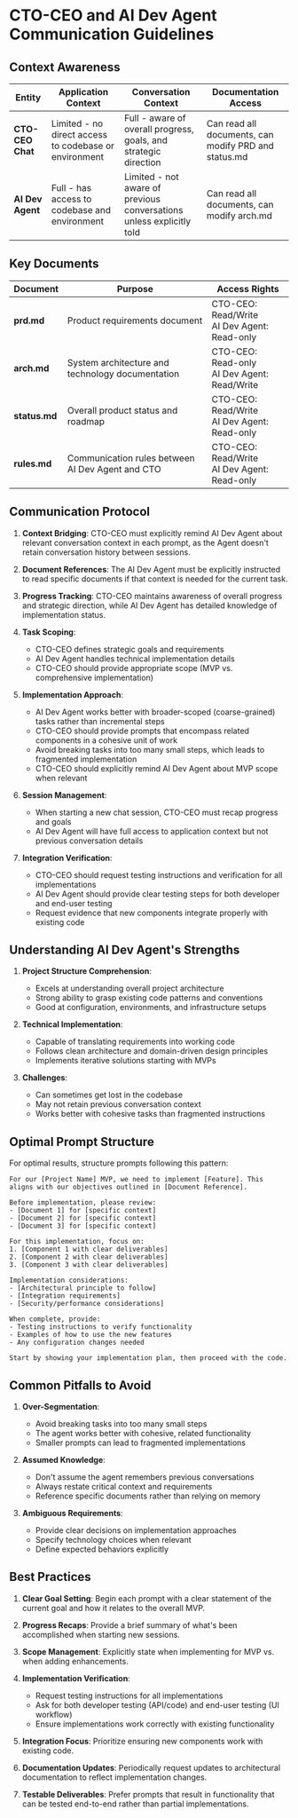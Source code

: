 # CTO-CEO and AI Dev Agent Communication Guidelines

## Context Awareness

| Entity | Application Context | Conversation Context | Documentation Access |
|--------|---------------------|----------------------|----------------------|
| **CTO-CEO Chat** | Limited - no direct access to codebase or environment | Full - aware of overall progress, goals, and strategic direction | Can read all documents, can modify PRD and status.md |
| **AI Dev Agent** | Full - has access to codebase and environment | Limited - not aware of previous conversations unless explicitly told | Can read all documents, can modify arch.md |

## Key Documents

| Document | Purpose | Access Rights |
|----------|---------|---------------|
| **prd.md** | Product requirements document | CTO-CEO: Read/Write<br>AI Dev Agent: Read-only |
| **arch.md** | System architecture and technology documentation | CTO-CEO: Read-only<br>AI Dev Agent: Read/Write |
| **status.md** | Overall product status and roadmap | CTO-CEO: Read/Write<br>AI Dev Agent: Read-only |
| **rules.md** | Communication rules between AI Dev Agent and CTO | CTO-CEO: Read/Write<br>AI Dev Agent: Read-only |

## Communication Protocol

1. **Context Bridging**: CTO-CEO must explicitly remind AI Dev Agent about relevant conversation context in each prompt, as the Agent doesn't retain conversation history between sessions.

2. **Document References**: The AI Dev Agent must be explicitly instructed to read specific documents if that context is needed for the current task.

3. **Progress Tracking**: CTO-CEO maintains awareness of overall progress and strategic direction, while AI Dev Agent has detailed knowledge of implementation status.

4. **Task Scoping**: 
   - CTO-CEO defines strategic goals and requirements
   - AI Dev Agent handles technical implementation details
   - CTO-CEO should provide appropriate scope (MVP vs. comprehensive implementation)

5. **Implementation Approach**:
   - AI Dev Agent works better with broader-scoped (coarse-grained) tasks rather than incremental steps
   - CTO-CEO should provide prompts that encompass related components in a cohesive unit of work
   - Avoid breaking tasks into too many small steps, which leads to fragmented implementation
   - CTO-CEO should explicitly remind AI Dev Agent about MVP scope when relevant

6. **Session Management**:
   - When starting a new chat session, CTO-CEO must recap progress and goals
   - AI Dev Agent will have full access to application context but not previous conversation details

7. **Integration Verification**:
   - CTO-CEO should request testing instructions and verification for all implementations
   - AI Dev Agent should provide clear testing steps for both developer and end-user testing
   - Request evidence that new components integrate properly with existing code

## Understanding AI Dev Agent's Strengths

1. **Project Structure Comprehension**:
   - Excels at understanding overall project architecture
   - Strong ability to grasp existing code patterns and conventions
   - Good at configuration, environments, and infrastructure setups

2. **Technical Implementation**:
   - Capable of translating requirements into working code
   - Follows clean architecture and domain-driven design principles 
   - Implements iterative solutions starting with MVPs

3. **Challenges**:
   - Can sometimes get lost in the codebase
   - May not retain previous conversation context
   - Works better with cohesive tasks than fragmented instructions

## Optimal Prompt Structure

For optimal results, structure prompts following this pattern:

```
For our [Project Name] MVP, we need to implement [Feature]. This aligns with our objectives outlined in [Document Reference].

Before implementation, please review:
- [Document 1] for [specific context]
- [Document 2] for [specific context]
- [Document 3] for [specific context]

For this implementation, focus on:
1. [Component 1 with clear deliverables]
2. [Component 2 with clear deliverables]
3. [Component 3 with clear deliverables]

Implementation considerations:
- [Architectural principle to follow]
- [Integration requirements]
- [Security/performance considerations]

When complete, provide:
- Testing instructions to verify functionality
- Examples of how to use the new features
- Any configuration changes needed

Start by showing your implementation plan, then proceed with the code.
```

## Common Pitfalls to Avoid

1. **Over-Segmentation**:
   - Avoid breaking tasks into too many small steps
   - The agent works better with cohesive, related functionality
   - Smaller prompts can lead to fragmented implementations

2. **Assumed Knowledge**:
   - Don't assume the agent remembers previous conversations
   - Always restate critical context and requirements
   - Reference specific documents rather than relying on memory

3. **Ambiguous Requirements**:
   - Provide clear decisions on implementation approaches
   - Specify technology choices when relevant
   - Define expected behaviors explicitly

## Best Practices

1. **Clear Goal Setting**: Begin each prompt with a clear statement of the current goal and how it relates to the overall MVP.

2. **Progress Recaps**: Provide a brief summary of what's been accomplished when starting new sessions.

3. **Scope Management**: Explicitly state when implementing for MVP vs. when adding enhancements.

4. **Implementation Verification**: 
   - Request testing instructions for all implementations
   - Ask for both developer testing (API/code) and end-user testing (UI workflow)
   - Ensure implementations work correctly with existing functionality

5. **Integration Focus**: Prioritize ensuring new components work with existing code.

6. **Documentation Updates**: Periodically request updates to architectural documentation to reflect implementation changes.

7. **Testable Deliverables**: Prefer prompts that result in functionality that can be tested end-to-end rather than partial implementations.
